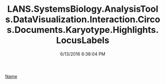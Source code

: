 ﻿---
title: LANS.SystemsBiology.AnalysisTools.DataVisualization.Interaction.Circos.Documents.Karyotype.Highlights.LocusLabels
date: 6/13/2016 6:38:04 PM
---

[Name](T-LANS.SystemsBiology.AnalysisTools.DataVisualization.Interaction.Circos.Documents.Karyotype.Highlights.LocusLabels.Name.html)
